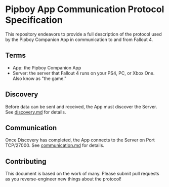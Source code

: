 # Pipboy App Communication Protocol Specification

This repository endeavors to provide a full description of the protocol used by the Pipboy Companion App in communication to and from Fallout 4. 

## Terms

 * App: the Pipboy Companion App
 * Server: the server that Fallout 4 runs on your PS4, PC, or Xbox One. Also know as "the game."

## Discovery

Before data can be sent and received, the App must discover the Server. See [discovery.md](./discovery.md) for details.

## Communication

Once Discovery has completed, the App connects to the Server on Port TCP/27000. See [communication.md](./communication.md) for details.

## Contributing

This document is based on the work of many. Please submit pull requests as you reverse-engineer new things about the protocol!
